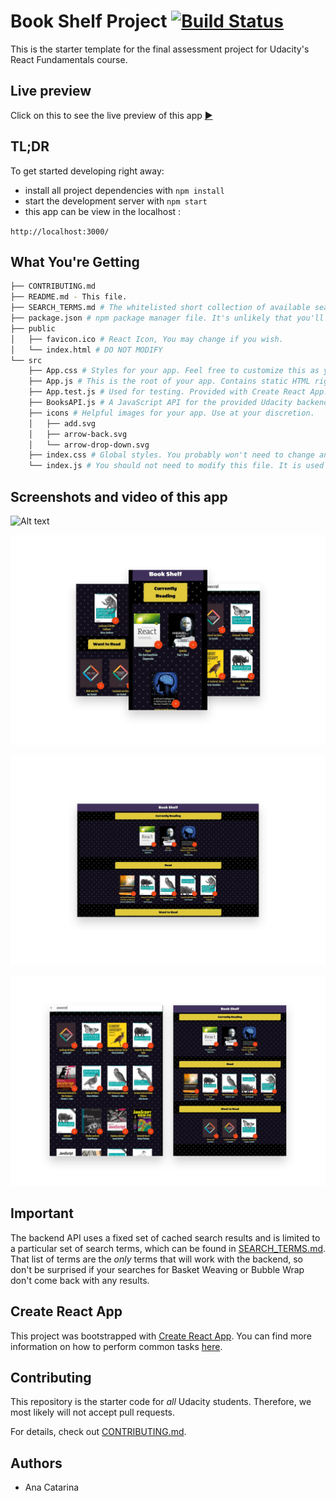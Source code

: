 # Book Shelf Project [![Build Status](https://travis-ci.org/cveiga819/Book_shelf.svg?branch=master)](https://travis-ci.org/cveiga819/Book_shelf)

This is the starter template for the final assessment project for Udacity's React Fundamentals course. 

## Live preview 

Click on this to see the live preview of this app <a href="https://book-shelf-fend.herokuapp.com/">▶️</a>

## TL;DR

To get started developing right away:

* install all project dependencies with `npm install`
* start the development server with `npm start`
* this app can be view in the localhost :

`http://localhost:3000/`

## What You're Getting
```bash
├── CONTRIBUTING.md
├── README.md - This file.
├── SEARCH_TERMS.md # The whitelisted short collection of available search terms for you to use with your app.
├── package.json # npm package manager file. It's unlikely that you'll need to modify this.
├── public
│   ├── favicon.ico # React Icon, You may change if you wish.
│   └── index.html # DO NOT MODIFY
└── src
    ├── App.css # Styles for your app. Feel free to customize this as you desire.
    ├── App.js # This is the root of your app. Contains static HTML right now.
    ├── App.test.js # Used for testing. Provided with Create React App. Testing is encouraged, but not required.
    ├── BooksAPI.js # A JavaScript API for the provided Udacity backend. Instructions for the methods are below.
    ├── icons # Helpful images for your app. Use at your discretion.
    │   ├── add.svg
    │   ├── arrow-back.svg
    │   └── arrow-drop-down.svg
    ├── index.css # Global styles. You probably won't need to change anything here.
    └── index.js # You should not need to modify this file. It is used for DOM rendering only.
```

## Screenshots and video of this app 
![Alt text](https://media.giphy.com/media/5qG0R1XG0pxVrMnk0i/200w_d.gif)

![Alt text](assets/smartmockups_jjn0tvps.jpg "Mockup smartphones")

![Alt text](assets/smartmockups_jjn0v3ex.jpg "Mockup Desktop")

![Alt text](assets/smartmockups_jjn0xebe.jpg "Mockup Tablet")

## Important
The backend API uses a fixed set of cached search results and is limited to a particular set of search terms, which can be found in [SEARCH_TERMS.md](SEARCH_TERMS.md). That list of terms are the _only_ terms that will work with the backend, so don't be surprised if your searches for Basket Weaving or Bubble Wrap don't come back with any results.

## Create React App

This project was bootstrapped with [Create React App](https://github.com/facebookincubator/create-react-app). You can find more information on how to perform common tasks [here](https://github.com/facebookincubator/create-react-app/blob/master/packages/react-scripts/template/README.md).

## Contributing

This repository is the starter code for _all_ Udacity students. Therefore, we most likely will not accept pull requests.

For details, check out [CONTRIBUTING.md](CONTRIBUTING.md).

## Authors 

* Ana Catarina 

